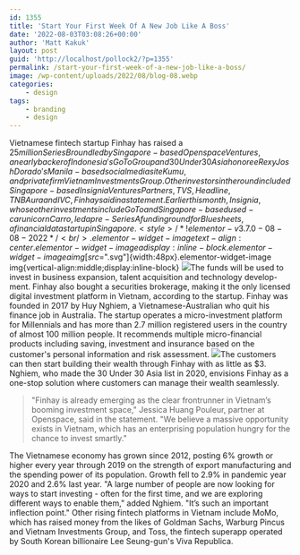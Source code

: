 ```yaml
---
id: 1355
title: 'Start Your First Week Of A New Job Like A Boss'
date: '2022-08-03T03:08:26+00:00'
author: 'Matt Kakuk'
layout: post
guid: 'http://localhost/pollock2/?p=1355'
permalink: /start-your-first-week-of-a-new-job-like-a-boss/
image: /wp-content/uploads/2022/08/blog-08.webp
categories:
    - design
tags:
    - branding
    - design
---
```


Vietnamese fintech startup Finhay has raised a $25 million Series B round led by Singapore-based Openspace Ventures, an early backer of Indonesia's GoTo Group and 30 Under 30 Asia honoree Rexy Josh Dorado's Manila-based social media site Kumu, and private firm Vietnam Investments Group. Other investors in the round included Singapore-based Insignia Ventures Partners, TVS, Headline,TNB Aura and IVC, Finhay said in a statement. Earlier this month, Insignia, whose other investments include GoTo and Singapore-based used-car unicorn Carro, led a pre-Series A funding round for Bluesheets, a financial data startup in Singapore. <style>/*! elementor - v3.7.0 - 08-08-2022 */<br />
.elementor-widget-image{text-align:center}.elementor-widget-image a{display:inline-block}.elementor-widget-image a img[src$=".svg"]{width:48px}.elementor-widget-image img{vertical-align:middle;display:inline-block}</style> ![](https://digitaltransformationmanagement.ai/wp-content/uploads/2022/08/news-detail-1.webp)The funds will be used to invest in business expansion, talent acquisition and technology develop- ment. Finhay also bought a securities brokerage, making it the only licensed digital investment platform in Vietnam, according to the startup. Finhay was founded in 2017 by Huy Nghiem, a Vietnamese-Australian who quit his finance job in Australia. The startup operates a micro-investment platform for Millennials and has more than 2.7 million registered users in the country of almost 100 million people. It recommends multiple micro-financial products including saving, investment and insurance based on the customer's personal information and risk assessment. ![](https://digitaltransformationmanagement.ai/wp-content/uploads/2022/08/news-detail-2.webp)The customers can then start building their wealth through Finhay with as little as $3. Nghiem, who made the 30 Under 30 Asia list in 2020, envisions Finhay as a one-stop solution where customers can manage their wealth seamlessly.

> "Finhay is already emerging as the clear frontrunner in Vietnam’s booming investment space," Jessica Huang Pouleur, partner at Openspace, said in the statement. "We believe a massive opportunity exists in Vietnam, which has an enterprising population hungry for the chance to invest smartly."

The Vietnamese economy has grown since 2012, posting 6% growth or higher every year through 2019 on the strength of export manufacturing and the spending power of its population. Growth fell to 2.9% in pandemic year 2020 and 2.6% last year. "A large number of people are now looking for ways to start investing - often for the first time, and we are exploring different ways to enable them," added Nghiem. "It’s such an important inflection point." Other rising fintech platforms in Vietnam include MoMo, which has raised money from the likes of Goldman Sachs, Warburg Pincus and Vietnam Investments Group, and Toss, the fintech superapp operated by South Korean billionaire Lee Seung-gun's Viva Republica.